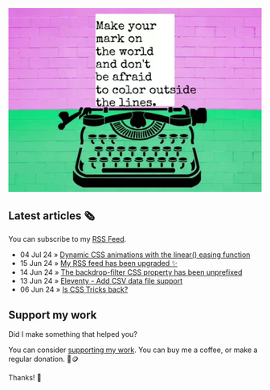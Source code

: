 ![animated image showing a typewriter typing out the following message: leave your mark on the world and dont be afraid to color outside of the lines. The word outside goes outside of the piece of paper](img/mark-on-the-world.webp)

## Latest articles 🗞️

You can subscribe to my [RSS Feed](https://www.roboleary.net/feed.xml).

<!-- BLOG:START -->
 - 04 Jul 24 » [Dynamic CSS animations with the linear&lpar;&rpar; easing function](https://blog.logrocket.com/dynamic-css-animations-linear-easing-function/)
 - 15 Jun 24 » [My RSS feed has been upgraded ✨](https://www.roboleary.net/blog/feed-update/)
 - 14 Jun 24 » [The backdrop-filter CSS property has been unprefixed](https://www.roboleary.net/blog/unprefixing-backdrop-filter/)
 - 13 Jun 24 » [Eleventy - Add CSV data file support](https://www.roboleary.net/blog/eleventy-csv/)
 - 06 Jun 24 » [Is CSS Tricks back?](https://www.roboleary.net/2024/06/06/css-tricks-back.html)<!-- BLOG:END -->

## Support my work

Did I make something that helped you?

You can consider [supporting my work](https://ko-fi.com/roboleary). You can buy me a coffee, or make a regular donation. 🌈🪙

Thanks! 🙏
